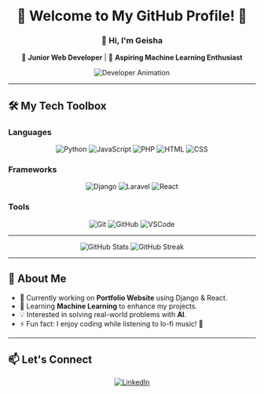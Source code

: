 <div align="center">
  
  # 🌟 Welcome to My GitHub Profile! 🌟
  
  ### 👋 Hi, I'm **Geisha**  
  🚀 **Junior Web Developer** | 🌱 **Aspiring Machine Learning Enthusiast**  
  
  ![Developer Animation](https://raw.githubusercontent.com/abhisheknaiidu/abhisheknaiidu/master/code.gif)  
</div>

---

## 🛠️ My Tech Toolbox  
### **Languages**  
<p align="center">
  <img src="https://img.shields.io/badge/Python-3776AB?style=for-the-badge&logo=python&logoColor=white" alt="Python"/>
  <img src="https://img.shields.io/badge/JavaScript-F7DF1E?style=for-the-badge&logo=javascript&logoColor=black" alt="JavaScript"/>
  <img src="https://img.shields.io/badge/PHP-777BB4?style=for-the-badge&logo=php&logoColor=white" alt="PHP"/>
  <img src="https://img.shields.io/badge/HTML5-E34F26?style=for-the-badge&logo=html5&logoColor=white" alt="HTML"/>
  <img src="https://img.shields.io/badge/CSS3-1572B6?style=for-the-badge&logo=css3&logoColor=white" alt="CSS"/>
</p>

### **Frameworks**  
<p align="center">
  <img src="https://img.shields.io/badge/Django-092E20?style=for-the-badge&logo=django&logoColor=white" alt="Django"/>
  <img src="https://img.shields.io/badge/Laravel-FF2D20?style=for-the-badge&logo=laravel&logoColor=white" alt="Laravel"/>
  <img src="https://img.shields.io/badge/React-61DAFB?style=for-the-badge&logo=react&logoColor=black" alt="React"/>
</p>

### **Tools**  
<p align="center">
  <img src="https://img.shields.io/badge/Git-F05032?style=for-the-badge&logo=git&logoColor=white" alt="Git"/>
  <img src="https://img.shields.io/badge/GitHub-181717?style=for-the-badge&logo=github&logoColor=white" alt="GitHub"/>
  <img src="https://img.shields.io/badge/Visual_Studio_Code-0078D4?style=for-the-badge&logo=visual-studio-code&logoColor=white" alt="VSCode"/>
</p>

---

<div align="center">
  <img src="https://github-readme-stats.vercel.app/api?username=YourGitHubUsername&show_icons=true&theme=radical" alt="GitHub Stats"/>
  <img src="https://github-readme-streak-stats.herokuapp.com/?user=YourGitHubUsername&theme=radical" alt="GitHub Streak"/>
</div>

---

## 🚀 About Me  
- 🔭 Currently working on **Portfolio Website** using Django & React.  
- 🌱 Learning **Machine Learning** to enhance my projects.  
- 💡 Interested in solving real-world problems with **AI**.  
- ⚡ Fun fact: I enjoy coding while listening to lo-fi music! 🎵  

---

## 📫 Let's Connect  
<p align="center">
  <a href="https://www.linkedin.com/in/geisha-lutfan-waldhani-284128304/" target="_blank"><img src="https://img.shields.io/badge/LinkedIn-%230077B5.svg?style=for-the-badge&logo=linkedin&logoColor=white" alt="LinkedIn"/></a>
